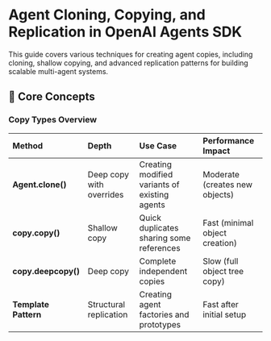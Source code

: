 # Agent Cloning, Copying, and Replication in OpenAI Agents SDK

This guide covers various techniques for creating agent copies, including cloning, shallow copying, and advanced replication patterns for building scalable multi-agent systems.

## 🎯 Core Concepts

### Copy Types Overview
| Method | Depth | Use Case | Performance Impact |
| :--- | :--- | :--- | :--- |
| **Agent.clone()** | Deep copy with overrides | Creating modified variants of existing agents | Moderate (creates new objects) |
| **copy.copy()** | Shallow copy | Quick duplicates sharing some references | Fast (minimal object creation) |
| **copy.deepcopy()** | Deep copy | Complete independent copies | Slow (full object tree copy) |
| **Template Pattern** | Structural replication | Creating agent factories and prototypes | Fast after initial setup |


